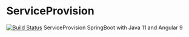 # ServiceProvision
[![Build Status](https://travis-ci.com/rabbittrix/ServiceProvision.svg?branch=master)](https://travis-ci.com/rabbittrix/ServiceProvision)
ServiceProvision SpringBoot with Java 11 and Angular 9
